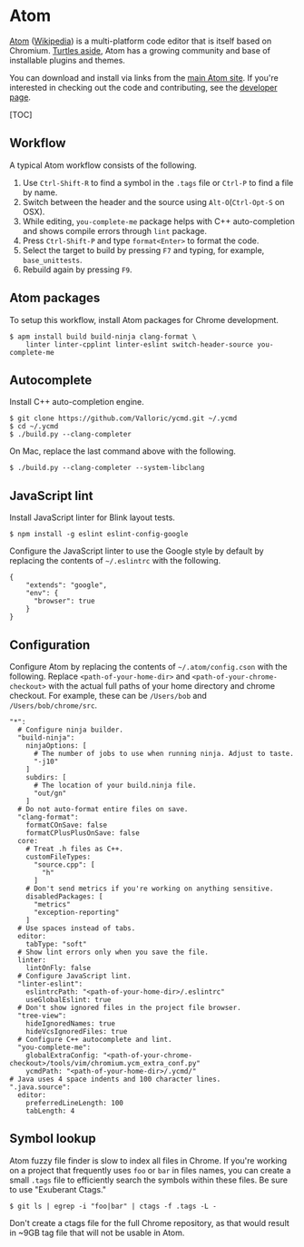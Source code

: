 # Atom

[Atom](https://atom.io/)
([Wikipedia](https://en.wikipedia.org/wiki/Atom_(text_editor))) is a
multi-platform code editor that is itself based on Chromium.
[Turtles aside](https://en.wikipedia.org/wiki/Turtles_all_the_way_down), Atom
has a growing community and base of installable plugins and themes.

You can download and install via links from the
[main Atom site](https://atom.io/). If you're interested in checking out the
code and contributing, see the
[developer page](https://github.com/atom/atom/blob/master/docs/build-instructions/linux.md).

[TOC]

## Workflow

A typical Atom workflow consists of the following.

1. Use `Ctrl-Shift-R` to find a symbol in the `.tags` file or `Ctrl-P` to find
   a file by name.
2. Switch between the header and the source using `Alt-O`(`Ctrl-Opt-S` on OSX).
3. While editing, `you-complete-me` package helps with C++ auto-completion and
   shows compile errors through `lint` package.
4. Press `Ctrl-Shift-P` and type `format<Enter>` to format the code.
5. Select the target to build by pressing `F7` and typing, for example,
   `base_unittests`.
6. Rebuild again by pressing `F9`.

## Atom packages

To setup this workflow, install Atom packages for Chrome development.

```
$ apm install build build-ninja clang-format \
    linter linter-cpplint linter-eslint switch-header-source you-complete-me
```

## Autocomplete

Install C++ auto-completion engine.

```
$ git clone https://github.com/Valloric/ycmd.git ~/.ycmd
$ cd ~/.ycmd
$ ./build.py --clang-completer
```

On Mac, replace the last command above with the following.

```
$ ./build.py --clang-completer --system-libclang
```

## JavaScript lint

Install JavaScript linter for Blink layout tests.

```
$ npm install -g eslint eslint-config-google
```

Configure the JavaScript linter to use the Google style by default by replacing
the contents of `~/.eslintrc` with the following.

```
{
    "extends": "google",
    "env": {
      "browser": true
    }
}
```

## Configuration

Configure Atom by replacing the contents of `~/.atom/config.cson` with the
following. Replace `<path-of-your-home-dir>` and
`<path-of-your-chrome-checkout>` with the actual full paths of your home
directory and chrome checkout. For example, these can be `/Users/bob` and
`/Users/bob/chrome/src`.

```
"*":
  # Configure ninja builder.
  "build-ninja":
    ninjaOptions: [
      # The number of jobs to use when running ninja. Adjust to taste.
      "-j10"
    ]
    subdirs: [
      # The location of your build.ninja file.
      "out/gn"
    ]
  # Do not auto-format entire files on save.
  "clang-format":
    formatCOnSave: false
    formatCPlusPlusOnSave: false
  core:
    # Treat .h files as C++.
    customFileTypes:
      "source.cpp": [
        "h"
      ]
    # Don't send metrics if you're working on anything sensitive.
    disabledPackages: [
      "metrics"
      "exception-reporting"
    ]
  # Use spaces instead of tabs.
  editor:
    tabType: "soft"
  # Show lint errors only when you save the file.
  linter:
    lintOnFly: false
  # Configure JavaScript lint.
  "linter-eslint":
    eslintrcPath: "<path-of-your-home-dir>/.eslintrc"
    useGlobalEslint: true
  # Don't show ignored files in the project file browser.
  "tree-view":
    hideIgnoredNames: true
    hideVcsIgnoredFiles: true
  # Configure C++ autocomplete and lint.
  "you-complete-me":
    globalExtraConfig: "<path-of-your-chrome-checkout>/tools/vim/chromium.ycm_extra_conf.py"
    ycmdPath: "<path-of-your-home-dir>/.ycmd/"
# Java uses 4 space indents and 100 character lines.
".java.source":
  editor:
    preferredLineLength: 100
    tabLength: 4
```

## Symbol lookup

Atom fuzzy file finder is slow to index all files in Chrome. If you're working
on a project that frequently uses `foo` or `bar` in files names, you can create
a small `.tags` file to efficiently search the symbols within these files. Be
sure to use "Exuberant Ctags."

```
$ git ls | egrep -i "foo|bar" | ctags -f .tags -L -
```

Don't create a ctags file for the full Chrome repository, as that would result
in ~9GB tag file that will not be usable in Atom.
